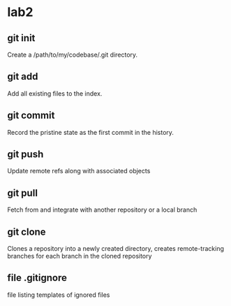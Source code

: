 # lab2

## git init 
Create a /path/to/my/codebase/.git directory.
## git add
Add all existing files to the index.
## git commit
Record the pristine state as the first commit in the history.
## git push
Update remote refs along with associated objects
## git pull
Fetch from and integrate with another repository or a local branch
## git clone <url>
Clones a repository into a newly created directory, creates remote-tracking branches for each branch in the cloned repository
## file .gitignore
file listing templates of ignored files

